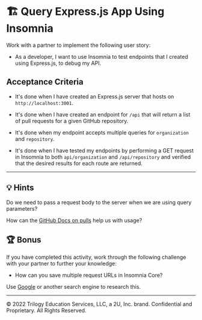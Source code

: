 # 🏗️ Query Express.js App Using Insomnia

Work with a partner to implement the following user story:

* As a developer, I want to use Insomnia to test endpoints that I created using Express.js, to debug my API.

## Acceptance Criteria

* It's done when I have created an Express.js server that hosts on `http://localhost:3001`.

* It's done when I have created an endpoint for `/api` that will return a list of pull requests for a given GitHub repository.

* It's done when my endpoint accepts multiple queries for `organization` and `repository`.

* It's done when I have tested my endpoints by performing a GET request in Insomnia to both `api/organization` and `/api/repository` and verified that the desired results for each route are returned.

---

## 💡 Hints

Do we need to pass a request body to the server when we are using query parameters?

How can the [GitHub Docs on pulls](https://docs.github.com/en/rest/reference/pulls) help us with usage?

## 🏆 Bonus

If you have completed this activity, work through the following challenge with your partner to further your knowledge:

* How can you save multiple request URLs in Insomnia Core?

Use [Google](https://www.google.com) or another search engine to research this.

---
© 2022 Trilogy Education Services, LLC, a 2U, Inc. brand. Confidential and Proprietary. All Rights Reserved.
